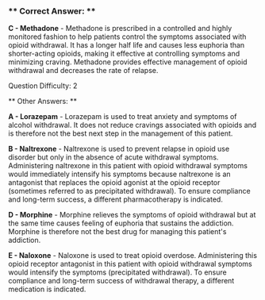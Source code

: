 ### ** Correct Answer: **

**C - Methadone** - Methadone is prescribed in a controlled and highly monitored fashion to help patients control the symptoms associated with opioid withdrawal. It has a longer half life and causes less euphoria than shorter-acting opioids, making it effective at controlling symptoms and minimizing craving. Methadone provides effective management of opioid withdrawal and decreases the rate of relapse.

Question Difficulty: 2

** Other Answers: **

**A - Lorazepam** - Lorazepam is used to treat anxiety and symptoms of alcohol withdrawal. It does not reduce cravings associated with opioids and is therefore not the best next step in the management of this patient.

**B - Naltrexone** - Naltrexone is used to prevent relapse in opioid use disorder but only in the absence of acute withdrawal symptoms. Administering naltrexone in this patient with opioid withdrawal symptoms would immediately intensify his symptoms because naltrexone is an antagonist that replaces the opioid agonist at the opioid receptor (sometimes referred to as precipitated withdrawal). To ensure compliance and long-term success, a different pharmacotherapy is indicated.

**D - Morphine** - Morphine relieves the symptoms of opioid withdrawal but at the same time causes feeling of euphoria that sustains the addiction. Morphine is therefore not the best drug for managing this patient's addiction.

**E - Naloxone** - Naloxone is used to treat opioid overdose. Administering this opioid receptor antagonist in this patient with opioid withdrawal symptoms would intensify the symptoms (precipitated withdrawal). To ensure compliance and long-term success of withdrawal therapy, a different medication is indicated.

